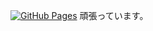 [![GitHub Pages](https://img.shields.io/static/v1?label=GitHub+Pages&message=+&color=brightgreen&logo=github)](https://misterkeemu.github.io/library/)
頑張っています。
